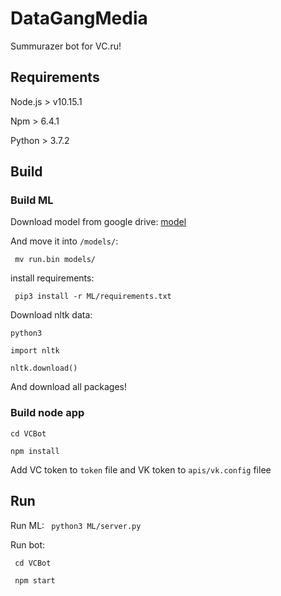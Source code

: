 # DataGangMedia

Summurazer bot for VC.ru!

## Requirements

Node.js > v10.15.1

Npm > 6.4.1

Python > 3.7.2

## Build

### Build ML
Download model from google drive:
[model](https://drive.google.com/open?id=1Uyl6JQrH4oekeoJBKUvPCIFvuKX0WIsw)

And move it into ```/models/```:

``` mv run.bin models/```

install requirements:

``` pip3 install -r ML/requirements.txt```

Download nltk data:

``` python3 ```

``` import nltk ```

``` nltk.download() ```

And download all packages!

### Build node app
```cd VCBot```

```npm install```

Add VC token to ```token``` file and VK token to ```apis/vk.config``` filee

## Run
Run ML: ``` python3 ML/server.py```

Run bot: 

``` cd VCBot```

``` npm start```